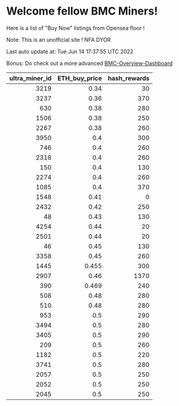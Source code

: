 # Welcome fellow BMC Miners!
Here is a list of "Buy Now" listings from Opensea floor !

Note: This is an unofficial site ! NFA DYOR

Last auto update at: Tue Jun 14 17:37:55 UTC 2022

Bonus: Do check out a more advanced [BMC-Overview-Dashboard](https://dune.com/defifunk/BMC-Overview-Dashboard)


|   ultra_miner_id |   ETH_buy_price |   hash_rewards |
|-----------------:|----------------:|---------------:|
|             3219 |           0.34  |             30 |
|             3237 |           0.36  |            370 |
|              630 |           0.38  |            280 |
|             1506 |           0.38  |            250 |
|             2267 |           0.38  |            260 |
|             3950 |           0.4   |            300 |
|              746 |           0.4   |            260 |
|             2318 |           0.4   |            260 |
|              150 |           0.4   |            130 |
|             2274 |           0.4   |            260 |
|             1085 |           0.4   |            370 |
|             1548 |           0.41  |              0 |
|             2432 |           0.42  |            250 |
|               48 |           0.43  |            130 |
|             4254 |           0.44  |             20 |
|             2501 |           0.44  |             20 |
|               46 |           0.45  |            130 |
|             3358 |           0.45  |            260 |
|             1445 |           0.455 |            300 |
|             2907 |           0.46  |           1370 |
|              390 |           0.469 |            240 |
|              508 |           0.48  |            280 |
|              510 |           0.48  |            280 |
|              953 |           0.5   |            290 |
|             3494 |           0.5   |            280 |
|             3405 |           0.5   |            290 |
|              209 |           0.5   |            260 |
|             1182 |           0.5   |            220 |
|             3741 |           0.5   |            280 |
|             2057 |           0.5   |            250 |
|             2052 |           0.5   |            250 |
|             2045 |           0.5   |            250 |